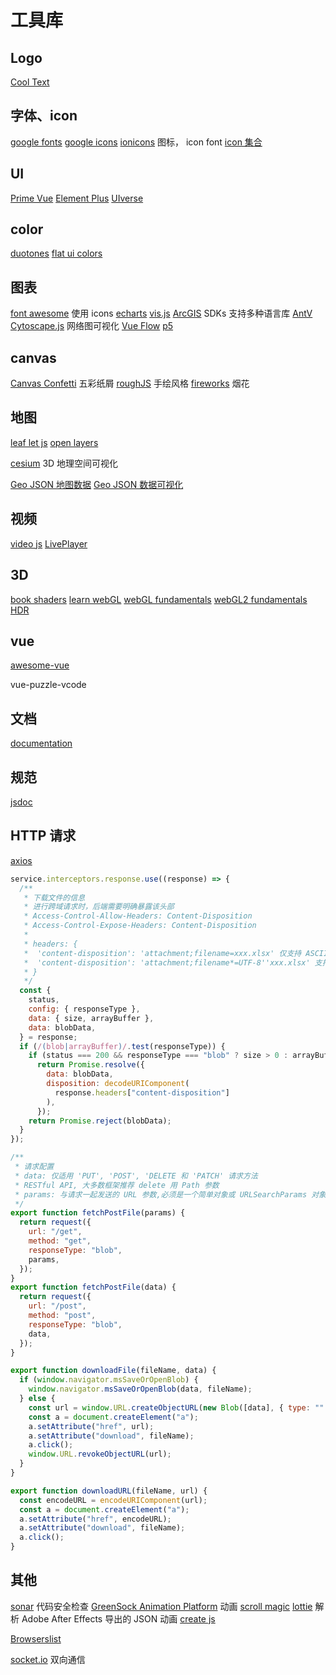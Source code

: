 # 工具库

## Logo

[Cool Text](https://cooltext.com/)

## 字体、icon

[google fonts](https://fonts.google.com/)
[google icons](https://fonts.google.com/icons)
[ionicons](https://ionic.io/ionicons) 图标， icon font
[icon 集合](https://icones.js.org/)

## UI

[Prime Vue](https://primevue.org/)
[Element Plus](https://element-plus.org/)
[UIverse](https://uiverse.io/)

## color

[duotones](https://duotones.co/)
[flat ui colors](https://flatuicolors.com/)

## 图表

[font awesome](https://fontawesome.com/) 使用 icons
[echarts](https://echarts.apache.org/zh/index.html)
[vis.js](https://visjs.org/)
[ArcGIS](https://developers.arcgis.com/) SDKs 支持多种语言库
[AntV](https://antv.antgroup.com/)
[Cytoscape.js](https://js.cytoscape.org/) 网络图可视化
[Vue Flow](https://vueflow.dev/)
[p5](https://p5js.org/)

## canvas

[Canvas Confetti](https://www.kirilv.com/canvas-confetti/) 五彩纸屑
[roughJS](https://roughjs.com/) 手绘风格
[fireworks](https://github.com/crashmax-dev/fireworks-js) 烟花

## 地图

[leaf let js](https://leafletjs.com/)
[open layers](https://openlayers.org/)

[cesium](https://cesium.com/platform/cesiumjs/) 3D 地理空间可视化

[Geo JSON 地图数据](https://datav.aliyun.com/portal/school/atlas/area_selector)
[Geo JSON 数据可视化](https://geojson.io/)

## 视频

[video js](https://docs.videojs.com/)
[LivePlayer](https://www.liveqing.com/docs/manuals/LivePlayer.html)

## 3D

[book shaders](https://thebookofshaders.com/)
[learn webGL](https://learnwebgl.brown37.net/)
[webGL fundamentals](https://webglfundamentals.org/webgl/lessons/zh_cn/)
[webGL2 fundamentals](https://webgl2fundamentals.org/)
[HDR](https://polyhaven.com/hdris/skies)

## vue

[awesome-vue](https://github.com/vuejs/awesome-vue)

vue-puzzle-vcode

## 文档

[documentation](https://docus.dev/)

## 规范

[jsdoc](https://www.jsdoc.com.cn/)

## HTTP 请求

[axios](https://axios-http.com/)

```js
service.interceptors.response.use((response) => {
  /**
   * 下载文件的信息
   * 进行跨域请求时，后端需要明确暴露该头部
   * Access-Control-Allow-Headers: Content-Disposition
   * Access-Control-Expose-Headers: Content-Disposition
   *
   * headers: {
   *  'content-disposition': 'attachment;filename=xxx.xlsx' 仅支持 ASCII，不支持中文、空格、特殊字符
   *  'content-disposition': 'attachment;filename*=UTF-8''xxx.xlsx' 支持 UTF-8 编码
   * }
   */
  const {
    status,
    config: { responseType },
    data: { size, arrayBuffer },
    data: blobData,
  } = response;
  if (/(blob|arrayBuffer)/.test(responseType)) {
    if (status === 200 && responseType === "blob" ? size > 0 : arrayBuffer > 0)
      return Promise.resolve({
        data: blobData,
        disposition: decodeURIComponent(
          response.headers["content-disposition"]
        ),
      });
    return Promise.reject(blobData);
  }
});

/**
 * 请求配置
 * data: 仅适用 'PUT', 'POST', 'DELETE 和 'PATCH' 请求方法
 * RESTful API, 大多数框架推荐 delete 用 Path 参数
 * params: 与请求一起发送的 URL 参数,必须是一个简单对象或 URLSearchParams 对象
 */
export function fetchPostFile(params) {
  return request({
    url: "/get",
    method: "get",
    responseType: "blob",
    params,
  });
}
export function fetchPostFile(data) {
  return request({
    url: "/post",
    method: "post",
    responseType: "blob",
    data,
  });
}

export function downloadFile(fileName, data) {
  if (window.navigator.msSaveOrOpenBlob) {
    window.navigator.msSaveOrOpenBlob(data, fileName);
  } else {
    const url = window.URL.createObjectURL(new Blob([data], { type: "" }));
    const a = document.createElement("a");
    a.setAttribute("href", url);
    a.setAttribute("download", fileName);
    a.click();
    window.URL.revokeObjectURL(url);
  }
}

export function downloadURL(fileName, url) {
  const encodeURL = encodeURIComponent(url);
  const a = document.createElement("a");
  a.setAttribute("href", encodeURL);
  a.setAttribute("download", fileName);
  a.click();
}
```

## 其他

[sonar](https://www.sonarsource.com/) 代码安全检查
[GreenSock Animation Platform](https://gsap.com/) 动画
[scroll magic](https://scrollmagic.io/)
[lottie](https://airbnb.io/lottie) 解析 Adobe After Effects 导出的 JSON 动画
[create js](https://createjs.com/)

[Browserslist](https://browsersl.ist/)

[socket.io](https://socket.io/) 双向通信
